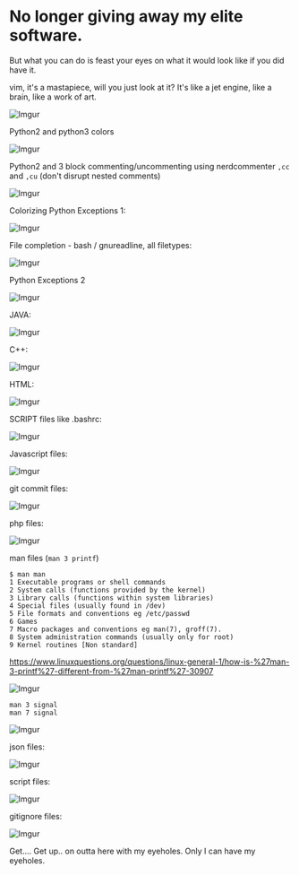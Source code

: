 
# No longer giving away my elite software.

But what you can do is feast your eyes on what it would look like if you did have it.


vim, it's a mastapiece, will you just look at it?  It's like a jet engine, like a brain, like a work of art.

![Imgur](https://i.imgur.com/cuRKO1V.png)


Python2 and python3 colors

![Imgur](http://i.imgur.com/SH1bNBR.png)

Python2 and 3 block commenting/uncommenting using nerdcommenter `,cc` and `,cu` (don't disrupt nested comments)

![Imgur](https://i.imgur.com/rXkyB1P.gif )

Colorizing Python Exceptions 1:

![Imgur](https://i.imgur.com/e4Zj7au.png)

File completion - bash / gnureadline, all filetypes:

![Imgur](https://i.imgur.com/eaMKKTu.gif)

Python Exceptions 2

![Imgur](https://i.imgur.com/3eteAt4.png)




JAVA:

![Imgur](http://i.imgur.com/d27fa1d.png)


C++:

![Imgur](https://i.imgur.com/yGgAGrj.png)


HTML:

![Imgur](http://i.imgur.com/hl2G0U8.png)

SCRIPT files like .bashrc:

![Imgur](http://i.imgur.com/kWPuoXe.png)

Javascript files:

![Imgur](http://i.imgur.com/1CIp26j.png)

git commit files:

![Imgur](http://i.imgur.com/xhrgFWQ.jpg)

php files:

![Imgur](https://i.imgur.com/9qK5R9j.png)


man files (`man 3 printf`)

    $ man man
    1 Executable programs or shell commands
    2 System calls (functions provided by the kernel)
    3 Library calls (functions within system libraries)
    4 Special files (usually found in /dev)
    5 File formats and conventions eg /etc/passwd
    6 Games
    7 Macro packages and conventions eg man(7), groff(7).
    8 System administration commands (usually only for root)
    9 Kernel routines [Non standard]

https://www.linuxquestions.org/questions/linux-general-1/how-is-%27man-3-printf%27-different-from-%27man-printf%27-30907


![Imgur](http://i.imgur.com/gpC5GK4.png)

    man 3 signal
    man 7 signal

![Imgur]( https://i.imgur.com/pA65bI8.png)

json files:

![Imgur](https://i.imgur.com/7NTpWIT.png)

script files: 

![Imgur](https://i.imgur.com/m3J1z7L.png)

gitignore files: 

![Imgur](https://i.imgur.com/tSwNdmo.png)

Get.... Get up.. on outta here with my eyeholes.  Only I can have my eyeholes.  

